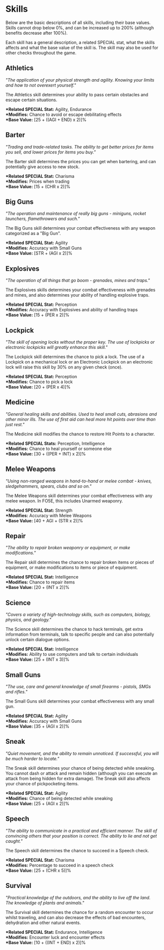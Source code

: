 # Skills

Below are the basic descriptions of all skills, including their base values. Skills cannot drop below 0%, and can be increased up to 200% (although benefits decrease after 100%).

Each skill has a general description, a related SPECIAL stat, what the skills affects and what the base value of the skill is. The skill may also be used for other checks throughout the game.

## Athletics

_"The application of your physical strength and agility. Knowing your limits and how to not overexert yourself."_

The Athletics skill determines your ability to pass certain obstacles and escape certain situations.

**\*Related SPECIAL Stat:** Agility, Endurance  
**\*Modifies:** Chance to avoid or escape debilitating effects  
**\*Base Value:** [25 + ((AGI + END) x 2)]%

## Barter

_"Trading and trade-related tasks. The ability to get better prices for items you sell, and lower prices for items you buy."_

The Barter skill determines the prices you can get when bartering, and can potentially give access to new stock.

**\*Related SPECIAL Stat:** Charisma  
**\*Modifies:** Prices when trading  
**\*Base Value:** [15 + (CHR x 2)]%

## Big Guns

_"The operation and maintenance of really big guns - miniguns, rocket launchers, flamethrowers and such."_

The Big Guns skill determines your combat effectiveness with any weapon categorized as a "Big Gun".

**\*Related SPECIAL Stat:** Agility  
**\*Modifies:** Accuracy with Small Guns  
**\*Base Value:** [STR + (AGI x 2)]%

## Explosives

_"The operation of all things that go boom - grenades, mines and traps."_

The Explosives skills determines your combat effectiveness with grenades and mines, and also determines your ability of handling explosive traps.

**\*Related SPECIAL Stat:** Perception  
**\*Modifies:** Accuracy with Explosives and ability of handling traps  
**\*Base Value:** [15 + (PER x 2)]%

## Lockpick

_"The skill of opening locks without the proper key. The use of lockpicks or electronic lockpicks will greatly enhance this skill."_

The Lockpick skill determines the chance to pick a lock. The use of a Lockpick on a mechanical lock or an Electronic Lockpick on an electronic lock will raise this skill by 30% on any given check (once).

**\*Related SPECIAL Stat:** Perception  
**\*Modifies:** Chance to pick a lock  
**\*Base Value:** [20 + (PER x 4)]%

## Medicine

_"General healing skills and abilities. Used to heal small cuts, abrasions and other minor ills. The use of first aid can heal more hit points over time than just rest."_

The Medicine skill modifies the chance to restore Hit Points to a character.

**\*Related SPECIAL Stats:** Perception, Intelligence  
**\*Modifies:** Chance to heal yourself or someone else  
**\*Base Value:** [30 + ((PER + INT) x 2)]%

## Melee Weapons

_"Using non-ranged weapons in hand-to-hand or melee combat - knives, sledgehammers, spears, clubs and so on."_

The Melee Weapons skill determines your combat effectiveness with any melee weapon. In FO5E, this includes Unarmed weaponry.

**\*Related SPECIAL Stat:** Strength  
**\*Modifies:** Accuracy with Melee Weapons  
**\*Base Value:** [40 + AGI + (STR x 2)]%

## Repair

_"The ability to repair broken weaponry or equipment, or make modifications."_

The Repair skill determines the chance to repair broken items or pieces of equipment, or make modifications to items or piece of equipment.

**\*Related SPECIAL Stat:** Intelligence  
**\*Modifies:** Chance to repair items  
**\*Base Value:** [20 + (INT x 2)]%

## Science

_"Covers a variety of high-technology skills, such as computers, biology, physics, and geology."_

The Science skill determines the chance to hack terminals, get extra information from terminals, talk to specific people and can also potentially unlock certain dialogue options.

**\*Related SPECIAL Stat:** Intelligence  
**\*Modifies:** Ability to use computers and talk to certain individuals  
**\*Base Value:** [25 + (INT x 3)]%

## Small Guns

_"The use, care and general knowledge of small firearms - pistols, SMGs and rifles."_

The Small Guns skill determines your combat effectiveness with any small gun.

**\*Related SPECIAL Stat:** Agility  
**\*Modifies:** Accuracy with Small Guns  
**\*Base Value:** [35 + (AGI x 2)]%

## Sneak

_"Quiet movement, and the ability to remain unnoticed. If successful, you will be much harder to locate."_

The Sneak skill determines your chance of being detected while sneaking. You cannot dash or attack and remain hidden (although you can execute an attack from being hidden for extra damage).
The Sneak skill also affects your chance of pickpocketing items.

**\*Related SPECIAL Stat:** Agility  
**\*Modifies:** Chance of being detected while sneaking  
**\*Base Value:** [25 + (AGI x 2)]%

## Speech

_"The ability to communicate in a practical and efficient manner. The skill of convincing others that your position is correct. The ability to lie and not get caught."_

The Speech skill determines the chance to succeed in a Speech check.

**\*Related SPECIAL Stat:** Charisma  
**\*Modifies:** Percentage to succeed in a speech check  
**\*Base Value:** [25 + (CHR x 5)]%

## Survival

_"Practical knowledge of the outdoors, and the ability to live off the land. The knowledge of plants and animals."_

The Survival skill determines the chance for a random encounter to occur whilst traveling, and can also decrease the effects of bad encounters, dehydration and other natural events.

**\*Related SPECIAL Stat:** Endurance, Intelligence  
**\*Modifies:** Encounter luck and encounter effects  
**\*Base Value:** [10 + ((INT + END) x 2)]%
